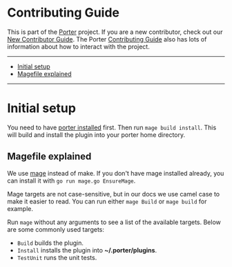 # Contributing Guide

This is part of the [Porter][porter] project. If you are a new contributor,
check out our [New Contributor Guide][new-contrib]. The Porter [Contributing
Guide][contrib] also has lots of information about how to interact with the
project.

[porter]: https://github.com/getporter/porter
[new-contrib]: https://porter.sh/contribute
[contrib]: https://porter.sh/src/CONTRIBUTING.md

---

* [Initial setup](#initial-setup)
* [Magefile explained](#magefile-explained)

---

# Initial setup

You need to have [porter installed](https://porter.sh/install) first. Then run
`mage build install`. This will build and install the plugin into your porter
home directory.

## Magefile explained

We use [mage](https://magefile.org) instead of make. If you don't have mage installed already,
you can install it with `go run mage.go EnsureMage`.

[mage]: https://magefile.org

Mage targets are not case-sensitive, but in our docs we use camel case to make
it easier to read. You can run either `mage Build` or `mage build` for
example.

Run `mage` without any arguments to see a list of the available targets.
Below are some commonly used targets:

* `Build` builds the plugin.
* `Install` installs the plugin into **~/.porter/plugins**.
* `TestUnit` runs the unit tests.
